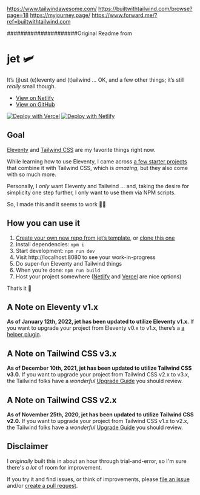https://www.tailwindawesome.com/
https://builtwithtailwind.com/browse?page=18
https://myjourney.page/
https://www.forward.me/?ref=builtwithtailwind.com


#####################Original Readme from 



# jet 🛩
It’s (j)ust (e)leventy and (t)ailwind … OK, and a few other things; it’s still *really* small though.

* [View on Netlify](https://marcamos-jet.netlify.com/)
* [View on GitHub](https://github.com/marcamos/jet#readme)

[![Deploy with Vercel](https://vercel.com/button)](https://vercel.com/new/git/external?repository-url=https%3A%2F%2Fgithub.com%2Fmarcamos%2Fjet.git) [![Deploy with Netlify](https://www.netlify.com/img/deploy/button.svg)](https://app.netlify.com/start/deploy?repository=https://github.com/marcamos/jet)

## Goal
[Eleventy](https://www.11ty.dev/) and [Tailwind CSS](https://tailwindcss.com/) are my favorite things right now.

While learning how to use Eleventy, I came across [a few starter projects](https://www.11ty.dev/docs/starter/) that combine it with Tailwind CSS, which is _amazing_, but they also come with so much more.

Personally, I _only_ want Eleventy and Tailwind … and, taking the desire for simplicity one step further, I only want to use them via NPM scripts.

So, I made this and it seems to work 🤷‍♀️

## How you can use it
1. [Create your own new repo from jet’s template](https://github.com/marcamos/jet/generate), or [clone this one](https://docs.github.com/en/free-pro-team@latest/github/creating-cloning-and-archiving-repositories/cloning-a-repository)
2. Install dependencies: `npm i`
3. Start development: `npm run dev`
4. Visit http://localhost:8080 to see your work-in-progress
5. Do super-fun Eleventy and Tailwind things
6. When you’re done: `npm run build`
7. Host your project somewhere ([Netlify](https://www.netlify.com/) and [Vercel](https://vercel.com/) are nice options)

That’s it 🕺

## A Note on Eleventy v1.x
**As of January 12th, 2022, jet has been updated to utilize Eleventy v1.x.** If you want to upgrade your project from Eleventy v0.x to v1.x, there’s a [a helper plugin](https://github.com/11ty/eleventy-upgrade-help).

## A Note on Tailwind CSS v3.x
**As of December 10th, 2021, jet has been updated to utilize Tailwind CSS v3.0.** If you want to upgrade your project from Tailwind CSS v2.x to v3.x, the Tailwind folks have a _wonderful_ [Upgrade Guide](https://tailwindcss.com/docs/upgrade-guide) you should review.

## A Note on Tailwind CSS v2.x
**As of November 25th, 2020, jet has been updated to utilize Tailwind CSS v2.0.** If you want to upgrade your project from Tailwind CSS v1.x to v2.x, the Tailwind folks have a _wonderful_ [Upgrade Guide](https://tailwindcss.com/docs/upgrading-to-v2) you should review.


## Disclaimer
I _originally_ built this in about an hour through trial-and-error, so I'm sure there's _a lot_ of room for improvement.

If you try it and find issues, or think of improvements, please [file an issue](https://github.com/marcamos/jet/issues/new) and/or [create a pull request](https://docs.github.com/en/free-pro-team@latest/github/collaborating-with-issues-and-pull-requests/creating-a-pull-request).

